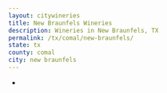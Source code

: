 ```yaml
---
layout: citywineries
title: New Braunfels Wineries
description: Wineries in New Braunfels, TX
permalink: /tx/comal/new-braunfels/
state: tx
county: comal
city: new braunfels
---
```

-
